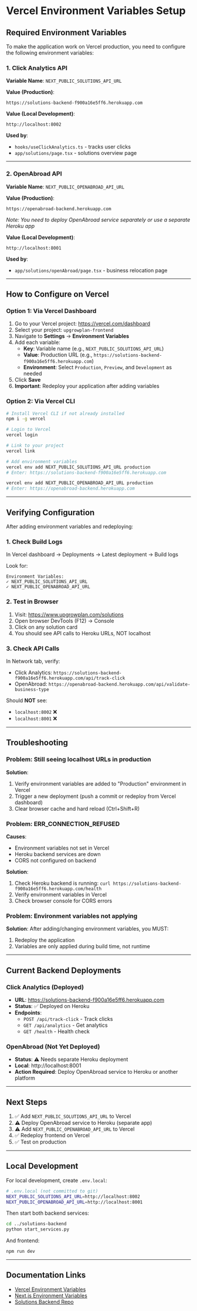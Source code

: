 # Vercel Environment Variables Setup

## Required Environment Variables

To make the application work on Vercel production, you need to configure the following environment variables:

### 1. Click Analytics API

**Variable Name**: `NEXT_PUBLIC_SOLUTIONS_API_URL`

**Value (Production)**:
```
https://solutions-backend-f900a16e5ff6.herokuapp.com
```

**Value (Local Development)**:
```
http://localhost:8002
```

**Used by**:
- `hooks/useClickAnalytics.ts` - tracks user clicks
- `app/solutions/page.tsx` - solutions overview page

---

### 2. OpenAbroad API

**Variable Name**: `NEXT_PUBLIC_OPENABROAD_API_URL`

**Value (Production)**:
```
https://openabroad-backend.herokuapp.com
```
*Note: You need to deploy OpenAbroad service separately or use a separate Heroku app*

**Value (Local Development)**:
```
http://localhost:8001
```

**Used by**:
- `app/solutions/openAbroad/page.tsx` - business relocation page

---

## How to Configure on Vercel

### Option 1: Via Vercel Dashboard

1. Go to your Vercel project: https://vercel.com/dashboard
2. Select your project: `upgrowplan-frontend`
3. Navigate to **Settings** → **Environment Variables**
4. Add each variable:
   - **Key**: Variable name (e.g., `NEXT_PUBLIC_SOLUTIONS_API_URL`)
   - **Value**: Production URL (e.g., `https://solutions-backend-f900a16e5ff6.herokuapp.com`)
   - **Environment**: Select `Production`, `Preview`, and `Development` as needed
5. Click **Save**
6. **Important**: Redeploy your application after adding variables

### Option 2: Via Vercel CLI

```bash
# Install Vercel CLI if not already installed
npm i -g vercel

# Login to Vercel
vercel login

# Link to your project
vercel link

# Add environment variables
vercel env add NEXT_PUBLIC_SOLUTIONS_API_URL production
# Enter: https://solutions-backend-f900a16e5ff6.herokuapp.com

vercel env add NEXT_PUBLIC_OPENABROAD_API_URL production
# Enter: https://openabroad-backend.herokuapp.com
```

---

## Verifying Configuration

After adding environment variables and redeploying:

### 1. Check Build Logs

In Vercel dashboard → Deployments → Latest deployment → Build logs

Look for:
```
Environment Variables:
✓ NEXT_PUBLIC_SOLUTIONS_API_URL
✓ NEXT_PUBLIC_OPENABROAD_API_URL
```

### 2. Test in Browser

1. Visit: https://www.upgrowplan.com/solutions
2. Open browser DevTools (F12) → Console
3. Click on any solution card
4. You should see API calls to Heroku URLs, NOT localhost

### 3. Check API Calls

In Network tab, verify:
- Click Analytics: `https://solutions-backend-f900a16e5ff6.herokuapp.com/api/track-click`
- OpenAbroad: `https://openabroad-backend.herokuapp.com/api/validate-business-type`

Should **NOT** see:
- `localhost:8002` ❌
- `localhost:8001` ❌

---

## Troubleshooting

### Problem: Still seeing localhost URLs in production

**Solution**:
1. Verify environment variables are added to "Production" environment in Vercel
2. Trigger a new deployment (push a commit or redeploy from Vercel dashboard)
3. Clear browser cache and hard reload (Ctrl+Shift+R)

### Problem: ERR_CONNECTION_REFUSED

**Causes**:
- Environment variables not set in Vercel
- Heroku backend services are down
- CORS not configured on backend

**Solution**:
1. Check Heroku backend is running: `curl https://solutions-backend-f900a16e5ff6.herokuapp.com/health`
2. Verify environment variables in Vercel
3. Check browser console for CORS errors

### Problem: Environment variables not applying

**Solution**:
After adding/changing environment variables, you MUST:
1. Redeploy the application
2. Variables are only applied during build time, not runtime

---

## Current Backend Deployments

### Click Analytics (Deployed)
- **URL**: https://solutions-backend-f900a16e5ff6.herokuapp.com
- **Status**: ✅ Deployed on Heroku
- **Endpoints**:
  - `POST /api/track-click` - Track clicks
  - `GET /api/analytics` - Get analytics
  - `GET /health` - Health check

### OpenAbroad (Not Yet Deployed)
- **Status**: ⚠️ Needs separate Heroku deployment
- **Local**: http://localhost:8001
- **Action Required**: Deploy OpenAbroad service to Heroku or another platform

---

## Next Steps

1. ✅ Add `NEXT_PUBLIC_SOLUTIONS_API_URL` to Vercel
2. ⚠️ Deploy OpenAbroad service to Heroku (separate app)
3. ⚠️ Add `NEXT_PUBLIC_OPENABROAD_API_URL` to Vercel
4. ✅ Redeploy frontend on Vercel
5. ✅ Test on production

---

## Local Development

For local development, create `.env.local`:

```bash
# .env.local (not committed to git)
NEXT_PUBLIC_SOLUTIONS_API_URL=http://localhost:8002
NEXT_PUBLIC_OPENABROAD_API_URL=http://localhost:8001
```

Then start both backend services:
```bash
cd ../solutions-backend
python start_services.py
```

And frontend:
```bash
npm run dev
```

---

## Documentation Links

- [Vercel Environment Variables](https://vercel.com/docs/concepts/projects/environment-variables)
- [Next.js Environment Variables](https://nextjs.org/docs/basic-features/environment-variables)
- [Solutions Backend Repo](https://github.com/Upgrowplan-project/solutions-backend)
